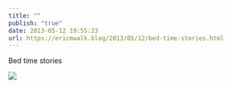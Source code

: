 ```yaml
---
title: ""
publish: "true"
date: 2013-05-12 19:55:23
url: https://ericmwalk.blog/2013/05/12/bed-time-stories.html
---
```


Bed time stories

![](https://ericmwalk.blog/uploads/2022/ac7fb098a6.jpg)
